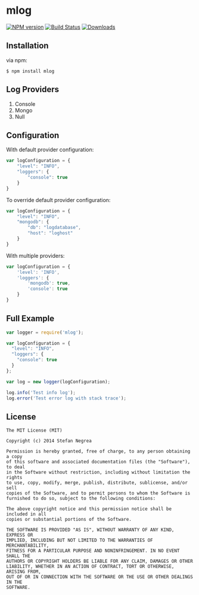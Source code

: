 mlog
====

[![NPM version][npm-image]][npm-url] [![Build Status][travis-image]][travis-url] [![Downloads][downloads-image]][npm-url]



## Installation

via npm:

    $ npm install mlog

## Log Providers

1. Console
2. Mongo
3. Null


## Configuration

With default provider configuration:

```javascript
var logConfiguration = {
    "level": "INFO",
    "loggers": {
        "console": true
    }
}
```

To override default provider configuration:

```javascript
var logConfiguration = {
    "level": "INFO",
    "mongodb": {
        "db": "logdatabase",
        "host": "loghost"
    }
}
```

With multiple providers:
```javascript
var logConfiguration = {
    'level': 'INFO',
    'loggers': {
        'mongodb': true,
        'console': true
    }
}
````


## Full Example

```javascript
var logger = require('mlog');

var logConfiguration = {
  "level": "INFO",
  "loggers": {
    "console": true
  }
};

var log = new logger(logConfiguration);

log.info('Test info log');
log.error('Test error log with stack trace');
```

## License

```
The MIT License (MIT)

Copyright (c) 2014 Stefan Negrea

Permission is hereby granted, free of charge, to any person obtaining a copy
of this software and associated documentation files (the "Software"), to deal
in the Software without restriction, including without limitation the rights
to use, copy, modify, merge, publish, distribute, sublicense, and/or sell
copies of the Software, and to permit persons to whom the Software is
furnished to do so, subject to the following conditions:

The above copyright notice and this permission notice shall be included in all
copies or substantial portions of the Software.

THE SOFTWARE IS PROVIDED "AS IS", WITHOUT WARRANTY OF ANY KIND, EXPRESS OR
IMPLIED, INCLUDING BUT NOT LIMITED TO THE WARRANTIES OF MERCHANTABILITY,
FITNESS FOR A PARTICULAR PURPOSE AND NONINFRINGEMENT. IN NO EVENT SHALL THE
AUTHORS OR COPYRIGHT HOLDERS BE LIABLE FOR ANY CLAIM, DAMAGES OR OTHER
LIABILITY, WHETHER IN AN ACTION OF CONTRACT, TORT OR OTHERWISE, ARISING FROM,
OUT OF OR IN CONNECTION WITH THE SOFTWARE OR THE USE OR OTHER DEALINGS IN THE
SOFTWARE.
```



[npm-url]: https://npmjs.org/package/mlog
[npm-image]: http://img.shields.io/npm/v/mlog.svg
[downloads-image]: http://img.shields.io/npm/dm/mlog.svg

[travis-url]: https://travis-ci.org/snegrea/mlog
[travis-image]: https://travis-ci.org/snegrea/mlog.svg
